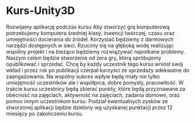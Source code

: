 # Kurs-Unity3D
Rozwijamy aplikację podczas kursu
Aby stworzyć grę komputerową potrzebujemy komputera średniej klasy, inwencji twórczej, czasu oraz umiejętności docierania do źródeł. Korzystać będziemy z darmowych narzędzi dostępnych w sieci. Rzucimy się na głęboką wodę realizując wspólny projekt i na bieżąco będziemy rozwiązywać napotkane problemy. Naszym celem będzie stworzenie od zera gry, którą spróbujemy opublikować i sprzedać. Chcę by każdy uczestnik tego kursu wniósł swój wkład i przez rok po publikacji czerpał korzyści ze sprzedaży adekwatne do zaangażowania. Na wspólny sukces wpływ będą miały nie tylko umiejętność uczestników ale i współprca, dobre pomysły, pracowitość. W trakcie kursu uczestnicy będą zbierać punkty, które będą przyznawane za obecność na zajęciach, aktywność na zajęciach, zadania domowe, oraz pomoc innym uczestnikom kursu. Podział ewentualnych zysków ze stworzonej aplikacji będzie dzielony wg uzyskanej punktacji przez 12 miesięcy po zakończeniu kursu.
